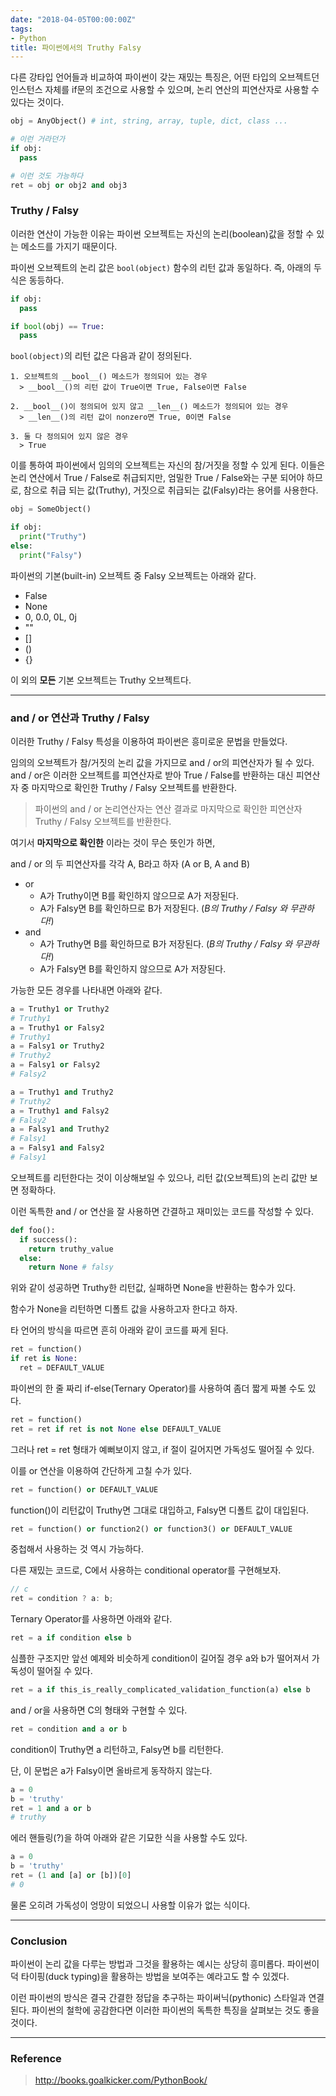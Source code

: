 ```yaml
---
date: "2018-04-05T00:00:00Z"
tags:
- Python
title: 파이썬에서의 Truthy Falsy
---
```


다른 강타입 언어들과 비교하여 파이썬이 갖는 재밌는 특징은, 어떤 타입의 오브젝트던 인스턴스 자체를 if문의 조건으로 사용할 수 있으며, 논리 연산의 피연산자로 사용할 수 있다는 것이다.

```python
obj = AnyObject() # int, string, array, tuple, dict, class ...

# 이런 거라던가
if obj:
  pass

# 이런 것도 가능하다
ret = obj or obj2 and obj3
```

### Truthy / Falsy

이러한 연산이 가능한 이유는 파이썬 오브젝트는 자신의 논리(boolean)값을 정할 수 있는 메소드를 가지기 때문이다.

파이썬 오브젝트의 논리 값은 `bool(object)` 함수의 리턴 값과 동일하다. 즉, 아래의 두 식은 동등하다.

```py
if obj:
  pass
```
```py
if bool(obj) == True:
  pass
```

`bool(object)`의 리턴 값은 다음과 같이 정의된다.

```
1. 오브젝트의 __bool__() 메소드가 정의되어 있는 경우
  > __bool__()의 리턴 값이 True이면 True, False이면 False

2. __bool__()이 정의되어 있지 않고 __len__() 메소드가 정의되어 있는 경우
  > __len__()의 리턴 값이 nonzero면 True, 0이면 False

3. 둘 다 정의되어 있지 않은 경우
  > True
```

이를 통하여 파이썬에서 임의의 오브젝트는 자신의 참/거짓을 정할 수 있게 된다. 이들은 논리 연산에서 True / False로 취급되지만, 엄밀한 True / False와는 구분 되어야 하므로, 참으로 취급 되는 값(Truthy), 거짓으로 취급되는 값(Falsy)라는 용어를 사용한다.

```python
obj = SomeObject()

if obj:
  print("Truthy")
else:
  print("Falsy")
```

파이썬의 기본(built-in) 오브젝트 중 Falsy 오브젝트는 아래와 같다.

- False
- None
- 0, 0.0, 0L, 0j
- ""
- []
- ()
- {}

이 외의 __모든__ 기본 오브젝트는 Truthy 오브젝트다.

---

### and / or 연산과 Truthy / Falsy

이러한 Truthy / Falsy 특성을 이용하여 파이썬은 흥미로운 문법을 만들었다.

임의의 오브젝트가 참/거짓의 논리 값을 가지므로 and / or의 피연산자가 될 수 있다. and / or은 이러한 오브젝트를 피연산자로 받아 True / False를 반환하는 대신 피연산자 중 마지막으로 확인한 Truthy / Falsy 오브젝트를 반환한다.

> 파이썬의 and / or 논리연산자는 연산 결과로 마지막으로 확인한 피연산자 Truthy / Falsy 오브젝트를 반환한다.


여기서 __마지막으로 확인한__ 이라는 것이 무슨 뜻인가 하면,

and / or 의 두 피연산자를 각각 A, B라고 하자 (A or B, A and B)

- or
  - A가 Truthy이면 B를 확인하지 않으므로 A가 저장된다.
  - A가 Falsy면 B를 확인하므로 B가 저장된다. (_B의 Truthy / Falsy 와 무관하다!_)
- and
  - A가 Truthy면 B를 확인하므로 B가 저장된다. (_B의 Truthy / Falsy 와 무관하다!_)
  - A가 Falsy면 B를 확인하지 않으므로 A가 저장된다.

가능한 모든 경우를 나타내면 아래와 같다.

```py
a = Truthy1 or Truthy2
# Truthy1
a = Truthy1 or Falsy2
# Truthy1
a = Falsy1 or Truthy2
# Truthy2
a = Falsy1 or Falsy2
# Falsy2

a = Truthy1 and Truthy2
# Truthy2
a = Truthy1 and Falsy2
# Falsy2
a = Falsy1 and Truthy2
# Falsy1
a = Falsy1 and Falsy2
# Falsy1
```

오브젝트를 리턴한다는 것이 이상해보일 수 있으나, 리턴 값(오브젝트)의 논리 값만 보면 정확하다.

이런 독특한 and / or 연산을 잘 사용하면 간결하고 재미있는 코드를 작성할 수 있다.

```py
def foo():
  if success():
    return truthy_value
  else:
    return None # falsy
```

위와 같이 성공하면 Truthy한 리턴값, 실패하면 None을 반환하는 함수가 있다.

함수가 None을 리턴하면 디폴트 값을 사용하고자 한다고 하자.

타 언어의 방식을 따르면 흔히 아래와 같이 코드를 짜게 된다.

```py
ret = function()
if ret is None:
  ret = DEFAULT_VALUE
```

파이썬의 한 줄 짜리 if-else(Ternary Operator)를 사용하여 좀더 짧게 짜볼 수도 있다.

```py
ret = function()
ret = ret if ret is not None else DEFAULT_VALUE
```

그러나 ret = ret 형태가 예뻐보이지 않고, if 절이 길어지면 가독성도 떨어질 수 있다.

이를 or 연산을 이용하여 간단하게 고칠 수가 있다.

```py
ret = function() or DEFAULT_VALUE
```

function()이 리턴값이 Truthy면 그대로 대입하고, Falsy면 디폴트 값이 대입된다.

```py
ret = function() or function2() or function3() or DEFAULT_VALUE
```

중첩해서 사용하는 것 역시 가능하다.

다른 재밌는 코드로, C에서 사용하는 conditional operator를 구현해보자.

```c
// c
ret = condition ? a: b;
```

Ternary Operator를 사용하면 아래와 같다.

```py
ret = a if condition else b
```

심플한 구조지만 앞선 예제와 비슷하게 condition이 길어질 경우 a와 b가 떨어져서 가독성이 떨어질 수 있다.

```py
ret = a if this_is_really_complicated_validation_function(a) else b
```

and / or을 사용하면 C의 형태와 구현할 수 있다.

```py
ret = condition and a or b
```

condition이 Truthy면 a 리턴하고, Falsy면 b를 리턴한다.

단, 이 문법은 a가 Falsy이면 올바르게 동작하지 않는다.

```py
a = 0
b = 'truthy'
ret = 1 and a or b
# truthy
```

에러 핸들링(?)을 하여 아래와 같은 기묘한 식을 사용할 수도 있다.

```py
a = 0
b = 'truthy'
ret = (1 and [a] or [b])[0]
# 0
```

물론 오히려 가독성이 엉망이 되었으니 사용할 이유가 없는 식이다.

---

### Conclusion

파이썬이 논리 값을 다루는 방법과 그것을 활용하는 예시는 상당히 흥미롭다. 파이썬이 덕 타이핑(duck typing)을 활용하는 방법을 보여주는 예라고도 할 수 있겠다.

이런 파이썬의 방식은 결국 간결한 정답을 추구하는 파이써닉(pythonic) 스타일과 연결된다. 파이썬의 철학에 공감한다면 이러한 파이썬의 독특한 특징을 살펴보는 것도 좋을 것이다.



---

### Reference

> http://books.goalkicker.com/PythonBook/
